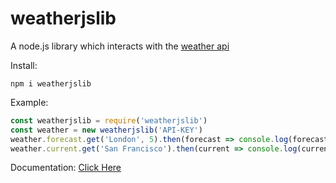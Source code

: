 # weatherjslib
A node.js library which interacts with the [weather api](https://www.weatherapi.com)

Install: 
```
npm i weatherjslib
```


Example:
```js
const weatherjslib = require('weatherjslib')
const weather = new weatherjslib('API-KEY')
weather.forecast.get('London', 5).then(forecast => console.log(forecast))
weather.current.get('San Francisco').then(current => console.log(current))
```


Documentation: 
[Click Here](https://github.com/discordjslib/weatherjslib/blob/main/Documentation/Main.md)
